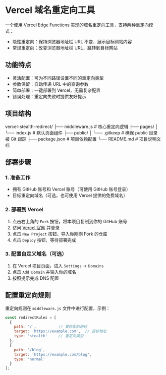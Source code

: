 # Vercel 域名重定向工具

一个使用 Vercel Edge Functions 实现的域名重定向工具，支持两种重定向模式：
- 隐性重定向：保持浏览器地址栏 URL 不变，展示目标网站内容
- 常规重定向：改变浏览器地址栏 URL，跳转到目标网站

## 功能特点

- 灵活配置：可为不同路径设置不同的重定向类型
- 参数保留：自动传递 URL 中的查询参数
- 简单部署：一键部署到 Vercel，无需复杂配置
- 错误处理：重定向失败时提供友好提示

## 项目结构
vercel-stealth-redirect/
├── middleware.js         # 核心重定向逻辑
├── pages/
│   └── index.js          # 默认页面组件
├── public/
│   └── .gitkeep          # 确保 public 目录被 Git 跟踪
├── package.json          # 项目依赖配置
└── README.md             # 项目说明文档

## 部署步骤

### 1. 准备工作

- 拥有 GitHub 账号和 Vercel 账号（可使用 GitHub 账号登录）
- 目标重定向域名（可选，也可使用 Vercel 提供的免费域名）

### 2. 部署到 Vercel

1. 点击右上角的 `Fork` 按钮，将本项目复制到你的 GitHub 账号
2. 访问 [Vercel 官网](https://vercel.com) 并登录
3. 点击 `New Project` 按钮，导入你刚刚 Fork 的仓库
4. 点击 `Deploy` 按钮，等待部署完成

### 3. 配置自定义域名（可选）

1. 在 Vercel 项目页面，进入 `Settings` → `Domains`
2. 点击 `Add Domain` 并输入你的域名
3. 按照提示完成 DNS 配置

## 配置重定向规则

重定向规则在 `middleware.js` 文件中进行配置，示例：

```javascript
const redirectRules = [
  {
    path: '/',          // 要匹配的路径
    target: 'https://example.com',  // 目标地址
    type: 'stealth'     // 重定向类型
  },
  {
    path: '/blog',
    target: 'https://example.com/blog',
    type: 'normal'
  }
];
